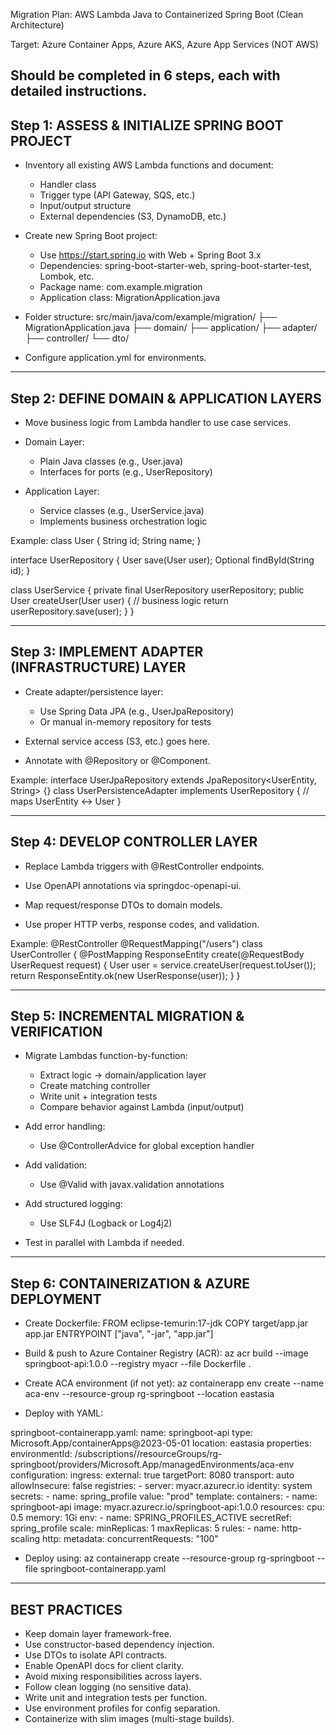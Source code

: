 
Migration Plan: AWS Lambda Java to Containerized Spring Boot (Clean Architecture)

Target: Azure Container Apps, Azure AKS, Azure App Services (NOT AWS)

Should be completed in 6 steps, each with detailed instructions.
--------------------------------------------------------------------------------
Step 1: ASSESS & INITIALIZE SPRING BOOT PROJECT
--------------------------------------------------------------------------------
- Inventory all existing AWS Lambda functions and document:
  - Handler class
  - Trigger type (API Gateway, SQS, etc.)
  - Input/output structure
  - External dependencies (S3, DynamoDB, etc.)

- Create new Spring Boot project:
  - Use https://start.spring.io with Web + Spring Boot 3.x
  - Dependencies: spring-boot-starter-web, spring-boot-starter-test, Lombok, etc.
  - Package name: com.example.migration
  - Application class: MigrationApplication.java

- Folder structure:
  src/main/java/com/example/migration/
    ├── MigrationApplication.java
    ├── domain/
    ├── application/
    ├── adapter/
    ├── controller/
    └── dto/

- Configure application.yml for environments.

--------------------------------------------------------------------------------
Step 2: DEFINE DOMAIN & APPLICATION LAYERS
--------------------------------------------------------------------------------
- Move business logic from Lambda handler to use case services.

- Domain Layer:
  - Plain Java classes (e.g., User.java)
  - Interfaces for ports (e.g., UserRepository)

- Application Layer:
  - Service classes (e.g., UserService.java)
  - Implements business orchestration logic

Example:
  class User {
    String id;
    String name;
  }

  interface UserRepository {
    User save(User user);
    Optional<User> findById(String id);
  }

  class UserService {
    private final UserRepository userRepository;
    public User createUser(User user) {
      // business logic
      return userRepository.save(user);
    }
  }

--------------------------------------------------------------------------------
Step 3: IMPLEMENT ADAPTER (INFRASTRUCTURE) LAYER
--------------------------------------------------------------------------------
- Create adapter/persistence layer:
  - Use Spring Data JPA (e.g., UserJpaRepository)
  - Or manual in-memory repository for tests

- External service access (S3, etc.) goes here.
- Annotate with @Repository or @Component.

Example:
  interface UserJpaRepository extends JpaRepository<UserEntity, String> {}
  class UserPersistenceAdapter implements UserRepository {
    // maps UserEntity <-> User
  }

--------------------------------------------------------------------------------
Step 4: DEVELOP CONTROLLER LAYER
--------------------------------------------------------------------------------
- Replace Lambda triggers with @RestController endpoints.

- Use OpenAPI annotations via springdoc-openapi-ui.

- Map request/response DTOs to domain models.

- Use proper HTTP verbs, response codes, and validation.

Example:
  @RestController
  @RequestMapping("/users")
  class UserController {
    @PostMapping
    ResponseEntity<UserResponse> create(@RequestBody UserRequest request) {
      User user = service.createUser(request.toUser());
      return ResponseEntity.ok(new UserResponse(user));
    }
  }

--------------------------------------------------------------------------------
Step 5: INCREMENTAL MIGRATION & VERIFICATION
--------------------------------------------------------------------------------
- Migrate Lambdas function-by-function:
  - Extract logic → domain/application layer
  - Create matching controller
  - Write unit + integration tests
  - Compare behavior against Lambda (input/output)

- Add error handling:
  - Use @ControllerAdvice for global exception handler

- Add validation:
  - Use @Valid with javax.validation annotations

- Add structured logging:
  - Use SLF4J (Logback or Log4j2)

- Test in parallel with Lambda if needed.

--------------------------------------------------------------------------------
Step 6: CONTAINERIZATION & AZURE DEPLOYMENT
--------------------------------------------------------------------------------
- Create Dockerfile:
  FROM eclipse-temurin:17-jdk
  COPY target/app.jar app.jar
  ENTRYPOINT ["java", "-jar", "app.jar"]

- Build & push to Azure Container Registry (ACR):
  az acr build --image springboot-api:1.0.0 --registry myacr --file Dockerfile .

- Create ACA environment (if not yet):
  az containerapp env create --name aca-env --resource-group rg-springboot --location eastasia

- Deploy with YAML:

springboot-containerapp.yaml:
  name: springboot-api
  type: Microsoft.App/containerApps@2023-05-01
  location: eastasia
  properties:
    environmentId: /subscriptions/<subscription-id>/resourceGroups/rg-springboot/providers/Microsoft.App/managedEnvironments/aca-env
    configuration:
      ingress:
        external: true
        targetPort: 8080
        transport: auto
        allowInsecure: false
      registries:
        - server: myacr.azurecr.io
          identity: system
      secrets:
        - name: spring_profile
          value: "prod"
    template:
      containers:
        - name: springboot-api
          image: myacr.azurecr.io/springboot-api:1.0.0
          resources:
            cpu: 0.5
            memory: 1Gi
          env:
            - name: SPRING_PROFILES_ACTIVE
              secretRef: spring_profile
      scale:
        minReplicas: 1
        maxReplicas: 5
        rules:
          - name: http-scaling
            http:
              metadata:
                concurrentRequests: "100"

- Deploy using:
  az containerapp create --resource-group rg-springboot --file springboot-containerapp.yaml

--------------------------------------------------------------------------------
BEST PRACTICES
--------------------------------------------------------------------------------
- Keep domain layer framework-free.
- Use constructor-based dependency injection.
- Use DTOs to isolate API contracts.
- Enable OpenAPI docs for client clarity.
- Avoid mixing responsibilities across layers.
- Follow clean logging (no sensitive data).
- Write unit and integration tests per function.
- Use environment profiles for config separation.
- Containerize with slim images (multi-stage builds).

